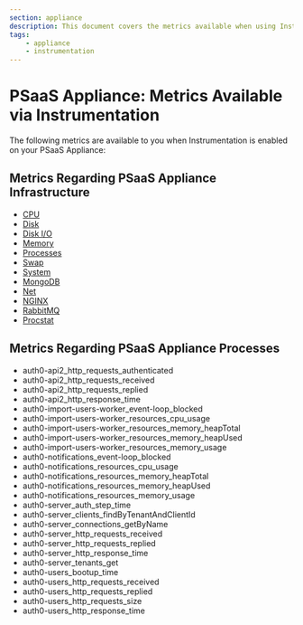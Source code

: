 ```yaml
---
section: appliance
description: This document covers the metrics available when using Instrumentation.
tags:
    - appliance
    - instrumentation
---
```


# PSaaS Appliance: Metrics Available via Instrumentation

The following metrics are available to you when Instrumentation is enabled on your PSaaS Appliance:

## Metrics Regarding PSaaS Appliance Infrastructure

* [CPU](https://github.com/influxdata/telegraf/blob/master/plugins/inputs/system/CPU_README.md)
* [Disk](https://github.com/influxdata/telegraf/blob/master/plugins/inputs/system/DISK_README.md)
* [Disk I/O](https://github.com/influxdata/telegraf/blob/master/plugins/inputs/system/DISK_README.md)
* [Memory](https://github.com/influxdata/telegraf/blob/master/plugins/inputs/system/MEM_README.md)
* [Processes](https://github.com/influxdata/telegraf/blob/master/plugins/inputs/system/PROCESSES_README.md)
* [Swap](https://github.com/influxdata/telegraf/blob/master/plugins/inputs/system/MEM_README.md)
* [System](https://github.com/influxdata/telegraf/blob/master/plugins/inputs/system/SYSTEM_README.md)
* [MongoDB](https://github.com/influxdata/telegraf/blob/master/plugins/inputs/mongodb/README.md)
* [Net](https://github.com/influxdata/telegraf/blob/master/plugins/inputs/system/net.go)
* [NGINX](https://github.com/influxdata/telegraf/blob/master/plugins/inputs/nginx/README.md)
* [RabbitMQ](https://github.com/influxdata/telegraf/tree/master/plugins/inputs/rabbitmq)
* [Procstat](https://github.com/influxdata/telegraf/blob/master/plugins/inputs/procstat/README.md)

## Metrics Regarding PSaaS Appliance Processes

* auth0-api2_http_requests_authenticated
* auth0-api2_http_requests_received
* auth0-api2_http_requests_replied
* auth0-api2_http_response_time
* auth0-import-users-worker_event-loop_blocked
* auth0-import-users-worker_resources_cpu_usage
* auth0-import-users-worker_resources_memory_heapTotal
* auth0-import-users-worker_resources_memory_heapUsed
* auth0-import-users-worker_resources_memory_usage
* auth0-notifications_event-loop_blocked
* auth0-notifications_resources_cpu_usage
* auth0-notifications_resources_memory_heapTotal
* auth0-notifications_resources_memory_heapUsed
* auth0-notifications_resources_memory_usage
* auth0-server_auth_step_time
* auth0-server_clients_findByTenantAndClientId
* auth0-server_connections_getByName
* auth0-server_http_requests_received
* auth0-server_http_requests_replied
* auth0-server_http_response_time
* auth0-server_tenants_get
* auth0-users_bootup_time
* auth0-users_http_requests_received
* auth0-users_http_requests_replied
* auth0-users_http_requests_size
* auth0-users_http_response_time
